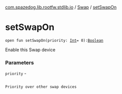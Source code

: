 [com.spazedog.lib.rootfw.stdlib.io](../index.md) / [Swap](index.md) / [setSwapOn](.)

# setSwapOn

`open fun setSwapOn(priority: `[`Int`](https://kotlinlang.org/api/latest/jvm/stdlib/kotlin/-int/index.html)` = 0): `[`Boolean`](https://kotlinlang.org/api/latest/jvm/stdlib/kotlin/-boolean/index.html)

Enable this Swap device

### Parameters

`priority` -

```

```
    Priority over other swap devices
```

```

